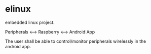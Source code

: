 elinux
======

embedded linux project.

Peripherals  <-->  Raspberry  <-->  Android App

The user shall be able to control/monitor peripherals wirelessly in the android app.

